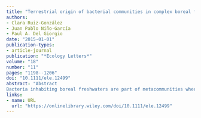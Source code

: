 ```yaml
---
title: "Terrestrial origin of bacterial communities in complex boreal freshwater networks"
authors:
- Clara Ruiz‐González
- Juan Pablo Niño‐García
- Paul A. Del Giorgio
date: "2015-01-01"
publication-types:
- article-journal
publication: "*Ecology Letters*"
volume: "18"
number: "11"
pages: "1198--1206"
doi: "10.1111/ele.12499"
abstract: "Abstract
Bacteria inhabiting boreal freshwaters are part of metacommunities where local assemblages are often linked by the flow of water in the landscape, yet the resulting spatial structure and the boundaries of the network metacommunity have never been explored. Here, we reconstruct the spatial structure of the bacterial metacommunity in a complex boreal aquatic network by determining the taxonomic composition of bacterial communities along the entire terrestrial/aquatic continuum, including soil and soilwaters, headwater streams, large rivers and lakes. We show that the network metacommunity has a directional spatial structure driven by a common terrestrial origin of aquatic communities, which are numerically dominated by taxa recruited from soils. Local community assembly is driven by variations along the hydrological continuum in the balance between mass effects and species sorting of terrestrial taxa, and seems further influenced by priority effects related to the spatial sequence of entry of soil bacteria into the network."
links:
- name: URL
  url: "https://onlinelibrary.wiley.com/doi/10.1111/ele.12499"
---
```


